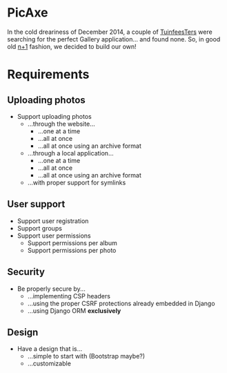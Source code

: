 PicAxe
======

In the cold dreariness of December 2014, a couple of [TuinfeesTers](http://www.github.com/TuinfeesT) were searching for the perfect Gallery application... and found none. So, in good old [n+1](http://xkcd.com/927/) fashion, we decided to build our own!

Requirements
============

Uploading photos
----------------

- Support uploading photos
    - ...through the website...
        - ...one at a time
        - ...all at once
        - ...all at once using an archive format
    - ...through a local application...
        - ...one at a time
        - ...all at once
        - ...all at once using an archive format
    - ...with proper support for symlinks

User support
------------
- Support user registration
- Support groups
- Support user permissions
    - Support permissions per album
    - Support permissions per photo
        
Security
--------

- Be properly secure by...
    - ...implementing CSP headers
    - ...using the proper CSRF protections already embedded in Django
    - ...using Django ORM **exclusively**
    
Design
------

- Have a design that is...
    - ...simple to start with (Bootstrap maybe?)
    - ...customizable
